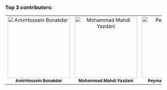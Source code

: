 

### Top 3 contributors:

<!-- TOP-CONTRIBUTORS-LIST:START - 
<!-- prettier-ignore -->

<table><tr>

<td align="center"><a href="https://github.com/athfemoiur"><img src="https://avatars.githubusercontent.com/u/75484782?v=4" width="200px;" alt="AmirHossein Bonakdar"/><br /><sub><b>AmirHossein Bonakdar</b></sub></a><br /><a href="https://github.com/athfemoiur" </a></td>

<td align="center"><a href="https://github.com/MrMohammadY"><img src="https://avatars.githubusercontent.com/u/58851496?v=4" width="200px;" alt="Mohammad Mahdi Yazdani"/><br /><sub><b>Mohammad Mahdi Yazdani</b></sub></a><br /><a href="https://github.com/MrMohammadY" </a></td>

<td align="center"><a href="https://github.com/PEMIDI"><img src="https://avatars.githubusercontent.com/u/19213272?v=4" width="200px;" alt="Peyman Rashidi | Pemidi"/><br /><sub><b>Peyman Rashidi | PEMIDI</b></sub></a><br /><a href="https://github.com/PEMIDI" </a></td>

</tr></table>

<!-- ALL-CONTRIBUTORS-LIST:END -->





